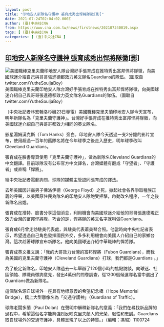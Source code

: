 ```yaml
---
layout: post
title: "印地安人新隊名守護神 張育成秀出悍將隊徽[影]"
date: 2021-07-24T02:04:02.000Z
author: (臺)中央社CNA
from: https://www.cna.com.tw/news/firstnews/202107240019.aspx
tags: [ (臺)中央社CNA ]
categories: [ (臺)中央社CNA ]
---
```

<!--1627092242000-->
[印地安人新隊名守護神 張育成秀出悍將隊徽[影]](https://www.cna.com.tw/news/firstnews/202107240019.aspx)
------

<div>
<div class="fullPic"><div class="floatImg center"><div class="BGimgWrap" style="--aspect-ratio:576/1024;"><picture><source media="(max-width: 414px)" srcset="https://imgcdn.cna.com.tw/www/WebPhotos/800/20210724/576x1024_340557565743.jpg"><source media="(min-width: 413px)" srcset="https://imgcdn.cna.com.tw/www/WebPhotos/1024/20210724/576x1024_340557565743.jpg"><img src="https://images.weserv.nl/?url=imgcdn.cna.com.tw/www/WebPhotos/800/20210724/576x1024_340557565743.jpg" alt="美國職棒克里夫蘭印地安人隊台灣好手張育成在推特秀出富邦悍將隊徽，向美國球迷介紹自己與哥哥張進德都效力英文隊名Guardians的隊伍。（圖取自twitter.com/YutheSouljaBoy）" srcset="https://imgcdn.cna.com.tw/www/WebPhotos/800/20210724/576x1024_340557565743.jpg 414w, https://imgcdn.cna.com.tw/www/WebPhotos/1024/20210724/576x1024_340557565743.jpg 1024w"></picture></div><div class="picinfo">美國職棒克里夫蘭印地安人隊台灣好手張育成在推特秀出富邦悍將隊徽，向美國球迷介紹自己與哥哥張進德都效力英文隊名Guardians的隊伍。（圖取自twitter.com/YutheSouljaBoy）</div></div></div><div></div><div class="paragraph"><p>（中央社記者林宏翰洛杉磯23日專電）美國職棒克里夫蘭印地安人隊今天宣布，明年新隊名為「克里夫蘭守護神」。台灣好手張育成在推特秀出富邦悍將隊徽，向美國球迷介紹自己與哥哥都效力相同的英文隊名。</p><p>影星湯姆漢克斯（Tom Hanks）旁白，印地安人隊今天透過一支2分鐘的影片宣布，使用超過一百年的舊隊名將在今年球季之後走入歷史，明年球季改叫Cleveland Guardians。</p><div class='media'>                                <div class='facebookMedia'>                                    <div class='fb-video' data-href='https://www.facebook.com/Indians/videos/6051445098229012/' data-allowfullscreen='true'></div>                                </div>                            </div><p>張育成在臉書專頁使用「克里夫蘭守護神」，做為新隊名Cleveland Guardians的中文翻譯。目前球隊沒有公布官方中文譯名，台灣媒體有翻成「守望者」、「守護者」或直稱「悍將」。</p><p>經中央社記者電郵詢問，球隊的媒體主管認同張育成的譯法。</p><p>去年美國因非裔男子佛洛伊德（George Floyd）之死，掀起社會各界爭取種族正義的呼聲，以美國原住民為隊名的印地安人隊飽受抨擊，啟動改名程序，一年之後新隊名出爐。</p><p>張育成在推特、臉書分享這個消息，利用機會向美國球迷介紹他的哥哥張進德現正效力台灣的富邦悍將隊，巧合的是，悍將隊的英文名字就叫做Guardians。</p><p>張育成6月曾走訪駐美代表處，與駐美代表蕭美琴合照。他當時向中央社記者表示，希望透過自己角色發揮國民外交，多多利用機會向美國人介紹自己的家鄉台灣。這次趁著球隊宣布新隊名，他向美國球迷介紹中華職棒的悍將隊。</p><p>張育成英文推文說：「我的大哥效力台灣的富邦悍將（Fubon Guardians），而我為美國的克里夫蘭守護神（Cleveland Guardians）打球，我們都是Guardians 。」</p><p>為了敲定新隊名，印地安人隊過去一年舉辦了120個小時的焦點訪談，向球迷、社區領袖、隊職員徵詢意見，發出4萬份的問卷調查，從1200個候選隊名當中選出了Guardians做為新隊名。</p><p>這個隊名源自球場外一座具有地標意義的希望紀念橋（Hope Memorial Bridge），橋上大型雕像名為「交通守護神」（Guardians of Traffic）。</p><p>球隊老闆多蘭（Paul Dolan）在聲明中解釋新隊名的意義：「我們在尋找新品牌的過程中，希望這個名字能夠強烈反映克里夫蘭人的光榮、韌性和忠誠。Guardians取自球場外的交通守護神，具體呈現了以上的特質。」（編輯：馮昭）1100724</p><div class='media'><div class='twitterMedia'><blockquote class='twitter-tweet' data-lang='zh-tw'><a href='https://twitter.com/YutheSouljaBoy/status/1418604739546124290'></a></blockquote></div></div></div>
</div>
